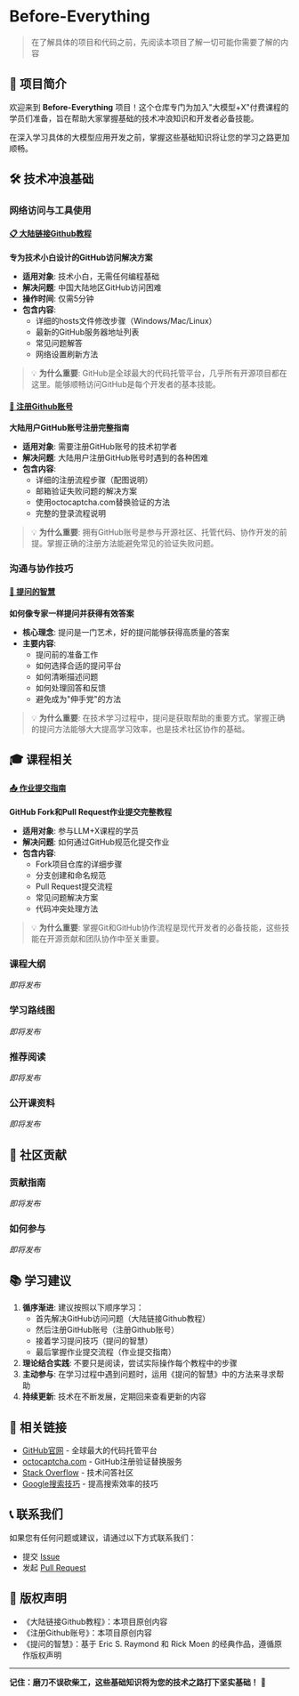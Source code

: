# Before-Everything

> 在了解具体的项目和代码之前，先阅读本项目了解一切可能你需要了解的内容

## 📖 项目简介

欢迎来到 **Before-Everything** 项目！这个仓库专门为加入"大模型+X"付费课程的学员们准备，旨在帮助大家掌握基础的技术冲浪知识和开发者必备技能。

在深入学习具体的大模型应用开发之前，掌握这些基础知识将让您的学习之路更加顺畅。

## 🛠️ 技术冲浪基础

### 网络访问与工具使用

#### [📋 大陆链接Github教程](./大陆链接Github教程.md)
**专为技术小白设计的GitHub访问解决方案**

- **适用对象**: 技术小白，无需任何编程基础
- **解决问题**: 中国大陆地区GitHub访问困难
- **操作时间**: 仅需5分钟
- **包含内容**:
  - 详细的hosts文件修改步骤（Windows/Mac/Linux）
  - 最新的GitHub服务器地址列表
  - 常见问题解答
  - 网络设置刷新方法

> 💡 **为什么重要**: GitHub是全球最大的代码托管平台，几乎所有开源项目都在这里。能够顺畅访问GitHub是每个开发者的基本技能。

#### [🔑 注册Github账号](./注册Github账号.md)
**大陆用户GitHub账号注册完整指南**

- **适用对象**: 需要注册GitHub账号的技术初学者
- **解决问题**: 大陆用户注册GitHub账号时遇到的各种困难
- **包含内容**:
  - 详细的注册流程步骤（配图说明）
  - 邮箱验证失败问题的解决方案
  - 使用octocaptcha.com替换验证的方法
  - 完整的登录流程说明

> 💡 **为什么重要**: 拥有GitHub账号是参与开源社区、托管代码、协作开发的前提。掌握正确的注册方法能避免常见的验证失败问题。

### 沟通与协作技巧

#### [🤔 提问的智慧](./提问的智慧.md)
**如何像专家一样提问并获得有效答案**

- **核心理念**: 提问是一门艺术，好的提问能够获得高质量的答案
- **主要内容**:
  - 提问前的准备工作
  - 如何选择合适的提问平台
  - 如何清晰描述问题
  - 如何处理回答和反馈
  - 避免成为"伸手党"的方法

> 💡 **为什么重要**: 在技术学习过程中，提问是获取帮助的重要方式。掌握正确的提问方法能够大大提高学习效率，也是技术社区协作的基础。

## 🎓 课程相关

#### [📤 作业提交指南](./作业提交指南.md)
**GitHub Fork和Pull Request作业提交完整教程**

- **适用对象**: 参与LLM+X课程的学员
- **解决问题**: 如何通过GitHub规范化提交作业
- **包含内容**:
  - Fork项目仓库的详细步骤
  - 分支创建和命名规范
  - Pull Request提交流程
  - 常见问题解决方案
  - 代码冲突处理方法

> 💡 **为什么重要**: 掌握Git和GitHub协作流程是现代开发者的必备技能，这些技能在开源贡献和团队协作中至关重要。

### 课程大纲
*即将发布*

### 学习路线图  
*即将发布*

### 推荐阅读
*即将发布*

### 公开课资料
*即将发布*

## 🤝 社区贡献

### 贡献指南
*即将发布*

### 如何参与
*即将发布*

## 📚 学习建议

1. **循序渐进**: 建议按照以下顺序学习：
   - 首先解决GitHub访问问题（大陆链接Github教程）
   - 然后注册GitHub账号（注册Github账号）
   - 接着学习提问技巧（提问的智慧）
   - 最后掌握作业提交流程（作业提交指南）
2. **理论结合实践**: 不要只是阅读，尝试实际操作每个教程中的步骤
3. **主动参与**: 在学习过程中遇到问题时，运用《提问的智慧》中的方法来寻求帮助
4. **持续更新**: 技术在不断发展，定期回来查看更新的内容

## 🔗 相关链接

- [GitHub官网](https://github.com) - 全球最大的代码托管平台
- [octocaptcha.com](https://octocaptcha.com) - GitHub注册验证替换服务
- [Stack Overflow](https://stackoverflow.com) - 技术问答社区
- [Google搜索技巧](https://www.google.com/search/howto/search-operators.html) - 提高搜索效率的技巧

## 📞 联系我们

如果您有任何问题或建议，请通过以下方式联系我们：

- 提交 [Issue](../../issues) 
- 发起 [Pull Request](../../pulls)

## 📄 版权声明

- 《大陆链接Github教程》：本项目原创内容
- 《注册Github账号》：本项目原创内容
- 《提问的智慧》：基于 Eric S. Raymond 和 Rick Moen 的经典作品，遵循原作版权声明

---

**记住：磨刀不误砍柴工，这些基础知识将为您的技术之路打下坚实基础！** 🚀
